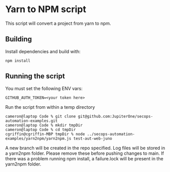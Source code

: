 # Yarn to NPM script

This script will convert a project from yarn to npm. 

## Building

Install dependencies and build with:

```
npm install
```

## Running the script

You must set the following ENV vars:

```
GITHUB_AUTH_TOKEN=<your token here>
```

Run the script from within a temp directory

```
cameron@laptop Code % git clone git@github.com:JupiterOne/secops-automation-examples.git
cameron@laptop Code % mkdir tmpDir
cameron@laptop Code % cd tmpDir
cgriffin@cgriffin-MBP tmpDir % node ../secops-automation-examples/yarn2npm/yarn2npm.js test-aut-web-juno
```

A new branch will be created in the repo specified. Log files will be stored in a yarn2npm folder. Please remove these before
pushing changes to main. If there was a problem running npm install, a failure.lock will be present in the yarn2npm folder.
